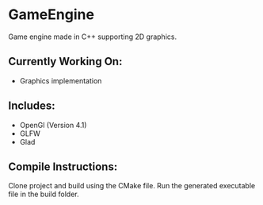 # GameEngine
Game engine made in C++ supporting 2D graphics.

## Currently Working On:
- Graphics implementation

## Includes:
- OpenGl (Version 4.1)
- GLFW
- Glad

## Compile Instructions:
Clone project and build using the CMake file. Run the generated executable file in the build folder.


